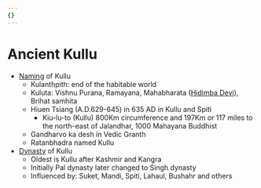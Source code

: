 ```yaml
---
{}
---
```

   
# Ancient Kullu   
* [Naming](/not_created.md) of Kullu   
	* Kulanthpith: end of the habitable world   
	* Kuluta: Vishnu Purana, Ramayana, Mahabharata ([Hidimba Devi](/not_created.md)), Brihat samhita   
	* Hiuen Tsiang (A.D.629-645) in 635 AD in Kullu and Spiti   
		* Kiu-lu-to (Kullu) 800Km circumference and 197Km or 117 miles to the north-east of Jalandhar, 1000 Mahayana Buddhist   
	* Gandharvo ka desh in Vedic Granth   
	* Ratanbhadra named Kullu   
* [Dynasty](/not_created.md) of Kullu   
	* Oldest is Kullu after Kashmir and Kangra   
	* Initially Pal dynasty later changed to Singh dynasty   
	* Influenced by: Suket, Mandi, Spiti, Lahaul, Bushahr and others